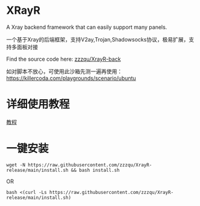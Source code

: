 # XRayR
A Xray backend framework that can easily support many panels.

一个基于Xray的后端框架，支持V2ay,Trojan,Shadowsocks协议，极易扩展，支持多面板对接

Find the source code here: [zzzqu/XrayR-back](https://github.com/zzzqu/XrayR-back)

如对脚本不放心，可使用此沙箱先测一遍再使用：https://killercoda.com/playgrounds/scenario/ubuntu

# 详细使用教程

[教程](https://crackair.gitbook.io/xrayr-project/)

# 一键安装

```
wget -N https://raw.githubusercontent.com/zzzqu/XrayR-release/main/install.sh && bash install.sh
```
OR
```
bash <(curl -Ls https://raw.githubusercontent.com/zzzqu/XrayR-release/main/install.sh)
```
